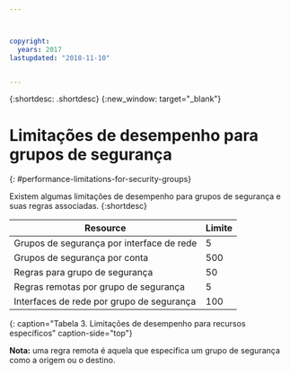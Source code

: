 ```yaml
---



copyright:
  years: 2017
lastupdated: "2018-11-10"


---
```


{:shortdesc: .shortdesc}
{:new_window: target="_blank"}

# Limitações de desempenho para grupos de segurança
{: #performance-limitations-for-security-groups}

Existem algumas limitações de desempenho para grupos de segurança e suas regras associadas. 
{:shortdesc}

| Resource                                                  | Limite                                               |
| --------------------------------------------------------- | --------------------------------------------------- |
| Grupos de segurança por interface de rede                     | 5                                                   |
| Grupos de segurança por conta                               | 500                                                 |
| Regras para grupo de segurança                                  | 50                                                  |
| Regras remotas por grupo de segurança                           | 5                                                   |
| Interfaces de rede por grupo de segurança                     | 100                                                  | 
{: caption="Tabela 3. Limitações de desempenho para recursos específicos" caption-side="top"} 

**Nota:** uma regra remota é aquela que especifica um grupo de segurança como a origem ou o destino.
